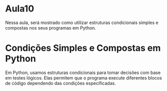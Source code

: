 # Aula10
Nessa aula, será mostrado como utilizar estruturas condicionais simples e compostas nos seus programas em Python.

# Condições Simples e Compostas em Python
Em Python, usamos estruturas condicionais para tomar decisões com base em testes lógicos. Elas permitem que o programa execute diferentes blocos de código dependendo das condições especificadas.
